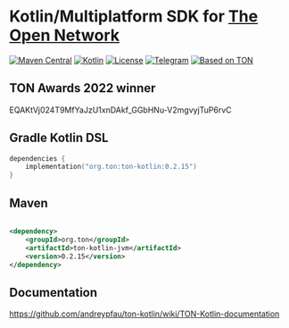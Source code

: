 # Kotlin/Multiplatform SDK for [The Open Network](https://ton.org)

[![Maven Central][maven-central-svg]][maven-central]
[![Kotlin][kotlin-svg]][kotlin]
[![License][license-svg]][license]
[![Telegram][telegram-svg]][telegram]
[![Based on TON][ton-svg]][ton]

## TON Awards 2022 winner
EQAKtVj024T9MfYaJzU1xnDAkf_GGbHNu-V2mgvyjTuP6rvC

## Gradle Kotlin DSL

```kotlin
dependencies {
    implementation("org.ton:ton-kotlin:0.2.15")
}
```

## Maven

```xml

<dependency>
    <groupId>org.ton</groupId>
    <artifactId>ton-kotlin-jvm</artifactId>
    <version>0.2.15</version>
</dependency>
```

## Documentation

https://github.com/andreypfau/ton-kotlin/wiki/TON-Kotlin-documentation

<!-- Badges -->

[maven-central]: https://central.sonatype.com/artifact/org.ton/ton-kotlin/0.2.15

[license]: LICENSE

[kotlin]: http://kotlinlang.org

[ton]: https://ton.org

[telegram]: https://t.me/tonkotlin

[maven-central-svg]: https://img.shields.io/maven-central/v/org.ton/ton-kotlin?color=blue

[kotlin-svg]: https://img.shields.io/badge/Kotlin-1.8.20-blue.svg?logo=kotlin

[telegram-svg]: https://img.shields.io/badge/Telegram-join%20chat-blue.svg?logo=telegram

[ton-svg]: https://img.shields.io/badge/Based%20on-TON-blue

[license-svg]: https://img.shields.io/github/license/andreypfau/ton-kotlin?color=blue
